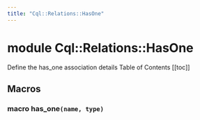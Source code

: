 ```yaml
---
title: "Cql::Relations::HasOne"
---
```


# module Cql::Relations::HasOne

Define the has_one association
details Table of Contents
[[toc]]

## Macros

### macro has_one`(name, type)`

